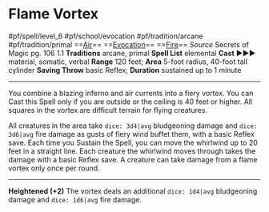 # Flame Vortex
#pf/spell/level_6 #pf/school/evocation #pf/tradition/arcane #pf/tradition/primal
==[Air](../../../Traits/Air.md)== ==[Evocation](../../../Traits/Evocation.md)== ==[Fire](../../../Traits/Fire.md)==
*Source* Secrets of Magic pg. 106 1.1
**Traditions** arcane, primal
**Spell List** elemental
**Cast** ►►► material, somatic, verbal
**Range** 120 feet; **Area** 5-foot radius, 40-foot tall cylinder
**Saving Throw** basic Reflex; **Duration** sustained up to 1 minute

---
You combine a blazing inferno and air currents into a fiery vortex. You can Cast this Spell only if you are outside or the ceiling is 40 feet or higher. All squares in the vortex are difficult terrain for flying creatures.

All creatures in the area take `dice: 3d4|avg` bludgeoning damage and `dice: 3d6|avg` fire damage as gusts of fiery wind buffet them, with a basic Reflex save. Each time you Sustain the Spell, you can move the whirlwind up to 20 feet in a straight line. Each creature the whirlwind moves through takes the damage with a basic Reflex save. A creature can take damage from a flame vortex only once per round.

<hr>

**Heightened (+2)** The vortex deals an additional `dice: 1d4|avg` bludgeoning damage and `dice: 1d6|avg` fire damage.